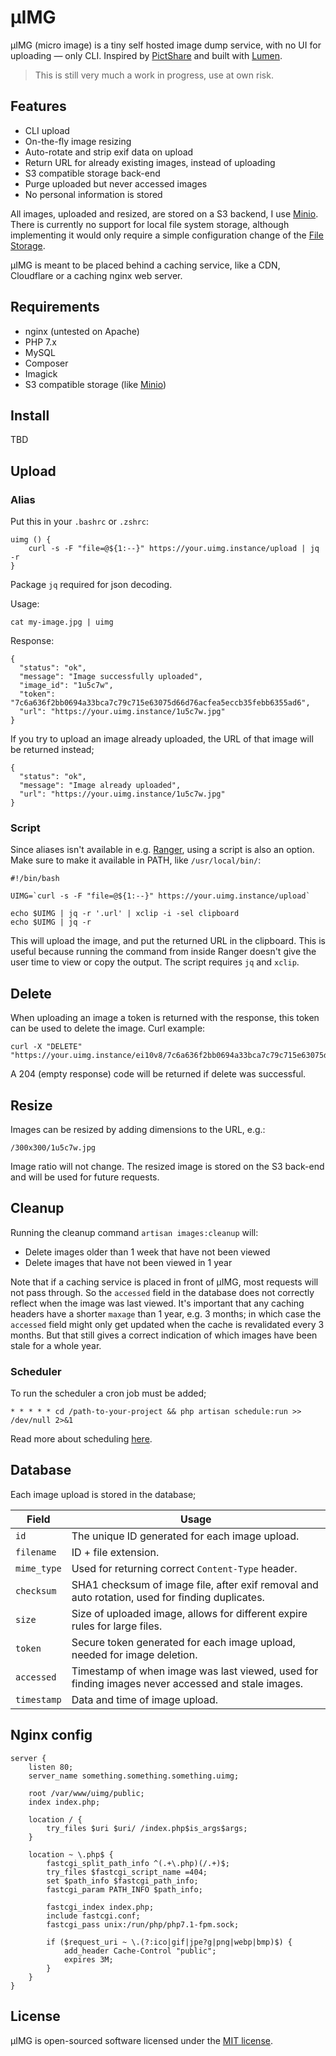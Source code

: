 # µIMG
µIMG (micro image) is a tiny self hosted image dump service, with no UI for uploading — only CLI. Inspired by [PictShare](https://pictshare.net/) and built with [Lumen](https://lumen.laravel.com/).

> This is still very much a work in progress, use at own risk.

## Features
* CLI upload
* On-the-fly image resizing
* Auto-rotate and strip exif data on upload
* Return URL for already existing images, instead of uploading
* S3 compatible storage back-end
* Purge uploaded but never accessed images
* No personal information is stored

All images, uploaded and resized, are stored on a S3 backend, I use [Minio](https://github.com/minio/minio). There is currently no support for local file system storage, although implementing it would only require a simple configuration change of the [File Storage](https://laravel.com/docs/master/filesystem).

µIMG is meant to be placed behind a caching service, like a CDN, Cloudflare or a caching nginx web server.

## Requirements
* nginx (untested on Apache)
* PHP 7.x
* MySQL
* Composer
* Imagick
* S3 compatible storage (like [Minio](https://github.com/minio/minio))

## Install
TBD

## Upload
### Alias
Put this in your `.bashrc` or `.zshrc`:
```
uimg () {
    curl -s -F "file=@${1:--}" https://your.uimg.instance/upload | jq -r
}
```
Package `jq` required for json decoding.

Usage:
```
cat my-image.jpg | uimg
```

Response:
```
{
  "status": "ok",
  "message": "Image successfully uploaded",
  "image_id": "1u5c7w",
  "token": "7c6a636f2bb0694a33bca7c79c715e63075d66d76acfea5eccb35febb6355ad6",
  "url": "https://your.uimg.instance/1u5c7w.jpg"
}
```

If you try to upload an image already uploaded, the URL of that image will be returned instead;
```
{
  "status": "ok",
  "message": "Image already uploaded",
  "url": "https://your.uimg.instance/1u5c7w.jpg"
}
```

### Script
Since aliases isn't available in e.g. [Ranger](https://github.com/ranger/ranger), using a script is also an option. Make sure to make it available in PATH, like `/usr/local/bin/`:
```
#!/bin/bash

UIMG=`curl -s -F "file=@${1:--}" https://your.uimg.instance/upload`

echo $UIMG | jq -r '.url' | xclip -i -sel clipboard
echo $UIMG | jq -r
```

This will upload the image, and put the returned URL in the clipboard. This is useful because running the command from inside Ranger doesn't give the user time to view or copy the output. The script requires `jq` and `xclip`.

## Delete
When uploading an image a token is returned with the response, this token can be used to delete the image. Curl example:
```
curl -X "DELETE" "https://your.uimg.instance/ei10v8/7c6a636f2bb0694a33bca7c79c715e63075d66d76acfea5eccb35febb6355ad6"
```

A 204 (empty response) code will be returned if delete was successful.

## Resize
Images can be resized by adding dimensions to the URL, e.g.:
```
/300x300/1u5c7w.jpg
```
Image ratio will not change. The resized image is stored on the S3 back-end and will be used for future requests.

## Cleanup
Running the cleanup command `artisan images:cleanup` will:

* Delete images older than 1 week that have not been viewed
* Delete images that have not been viewed in 1 year

Note that if a caching service is placed in front of µIMG, most requests will not pass through. So the `accessed` field in the database does not correctly reflect when the image was last viewed. It's important that any caching headers have a shorter `maxage` than 1 year, e.g. 3 months; in which case the `accessed` field might only get updated when the cache is revalidated every 3 months. But that still gives a correct indication of which images have been stale for a whole year.

### Scheduler
To run the scheduler a cron job must be added;
```
* * * * * cd /path-to-your-project && php artisan schedule:run >> /dev/null 2>&1
```

Read more about scheduling [here](https://laravel.com/docs/master/scheduling).


## Database
Each image upload is stored in the database;

| Field | Usage |
| ----- | ----- |
| `id` | The unique ID generated for each image upload. |
| `filename` | ID + file extension. |
| `mime_type` | Used for returning correct `Content-Type` header. |
| `checksum` | SHA1 checksum of image file, after exif removal and auto rotation, used for finding duplicates. |
| `size` | Size of uploaded image, allows for different expire rules for large files. |
| `token` | Secure token generated for each image upload, needed for image deletion. |
| `accessed` | Timestamp of when image was last viewed, used for finding images never accessed and stale images. |
| `timestamp` | Data and time of image upload. |

## Nginx config
```
server {
    listen 80;
    server_name something.something.something.uimg;

    root /var/www/uimg/public;
    index index.php;

    location / {
        try_files $uri $uri/ /index.php$is_args$args;
    }

    location ~ \.php$ {
        fastcgi_split_path_info ^(.+\.php)(/.+)$;
        try_files $fastcgi_script_name =404;
        set $path_info $fastcgi_path_info;
        fastcgi_param PATH_INFO $path_info;

        fastcgi_index index.php;
        include fastcgi.conf;
        fastcgi_pass unix:/run/php/php7.1-fpm.sock;

        if ($request_uri ~ \.(?:ico|gif|jpe?g|png|webp|bmp)$) {
            add_header Cache-Control "public";
            expires 3M;
        }
    }
}
```

## License

µIMG is open-sourced software licensed under the [MIT license](https://opensource.org/licenses/MIT).
